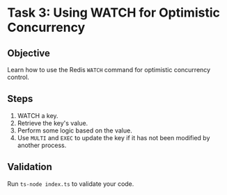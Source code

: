 # Task 3: Using WATCH for Optimistic Concurrency

## Objective

Learn how to use the Redis `WATCH` command for optimistic concurrency control.

## Steps

1. WATCH a key.
2. Retrieve the key's value.
3. Perform some logic based on the value.
4. Use `MULTI` and `EXEC` to update the key if it has not been modified by another process.

## Validation

Run `ts-node index.ts` to validate your code.
